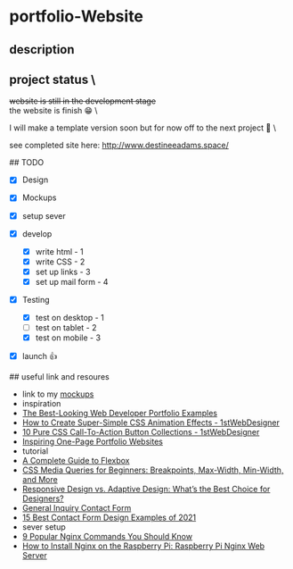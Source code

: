 # portfolio-Website

## description

## project status \
 ~~website is still in the development stage~~ \
 the website is finish :grin: \

 I will make a template version soon but for now off to the next project :runner: \

 see completed site here: 
http://www.destineeadams.space/ 

\## TODO

- [x] Design
- [x] Mockups
- [x] setup sever
- [x] develop
   - [X] write html - 1
   - [X] write CSS - 2
   - [X] set up links - 3
   - [X] set up mail form - 4
- [x] Testing
    - [X] test on desktop - 1
    - [ ] test on tablet  - 2
    - [X] test on mobile  - 3
- [x] launch :thumbsup:


\## useful link and resoures 

- link to my [mockups](https://www.canva.com/design/DAEp2Ge3ftg/XPxRdl7IvPqe12gZZ4BWjA/view?utm_content=DAEp2Ge3ftg&utm_campaign=designshare&utm_medium=link&utm_source=homepage_design_menu
) 
- inspiration
 - [The Best-Looking Web Developer Portfolio Examples](https://www.sliderrevolution.com/design/web-developer-portfolio-examples/?utm_source=pocket_mylist)
 - [How to Create Super-Simple CSS Animation Effects - 1stWebDesigner](https://1stwebdesigner.com/inspiring-one-page-portfolio-websites/)
 - [10 Pure CSS Call-To-Action Button Collections - 1stWebDesigner](https://1stwebdesigner.com/10-pure-css-call-action-button-sets/)
 - [Inspiring One-Page Portfolio Websites](https://1stwebdesigner.com/inspiring-one-page-portfolio-websites/)
- tutorial
 - [A Complete Guide to Flexbox](https://css-tricks.com/snippets/css/a-guide-to-flexbox/?utm_source=pocket_mylist)
 - [CSS Media Queries for Beginners: Breakpoints, Max-Width, Min-Width, and More](https://www.youtube.com/watch?index=1&list=WL&utm_source=pocket_mylist&v=P_vkS4UJNDk)
 - [Responsive Design vs. Adaptive Design: What’s the Best Choice for Designers?](https://www.uxpin.com/studio/blog/responsive-vs-adaptive-design-whats-best-choice-designers/?utm_source=pocket_mylist)
 - [General Inquiry Contact Form](https://www.jotform.com/form-templates/responsive-layout-general-inquiry-contact-form?utm_source=pocket_mylist)
 - [15 Best Contact Form Design Examples of 2021](https://www.ventureharbour.com/15-contact-form-examples-help-design-ultimate-contact-page/?utm_source=pocket_mylist)
- sever setup
 - [9 Popular Nginx Commands You Should Know](https://www.keycdn.com/support/nginx-commands?utm_source=pocket_mylist)
 - [How to Install Nginx on the Raspberry Pi: Raspberry Pi Nginx Web Server](https://www.electromaker.io/tutorial/blog/how-to-install-nginx-on-the-raspberry-pi-raspberry-pi-nginx-web-server?utm_source=pocket_mylist)
 
